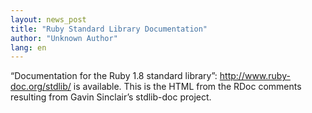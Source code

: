 ```yaml
---
layout: news_post
title: "Ruby Standard Library Documentation"
author: "Unknown Author"
lang: en
---
```


“Documentation for the Ruby 1.8 standard library”:
http://www.ruby-doc.org/stdlib/ is available. This is the HTML from the
RDoc comments resulting from Gavin Sinclair’s stdlib-doc project.
